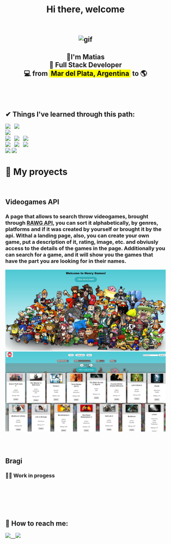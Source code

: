 <h1 align='center'> Hi there, welcome</h1>

&nbsp;&nbsp;

<h2 align="center">
    <img src="https://i.pinimg.com/originals/e4/26/70/e426702edf874b181aced1e2fa5c6cde.gif" alt="gif" />
</h2>

<h2 align="center">
    👋I'm Matias <br/>🚀 Full Stack Developer <br/> 💻 from <mark> &nbsp;Mar del Plata, Argentina&nbsp;</mark> to 🌎
</h2>

&nbsp;&nbsp;

</br>


## ✔ Things I've learned through this path:

<p>
    <code><img width=auto src="https://www.vectorlogo.zone/logos/w3_html5/w3_html5-ar21.svg"></code>&nbsp;&nbsp;
    <code><img width=auto height="50px" src="https://www.vectorlogo.zone/logos/w3_css/w3_css-icon.svg"></code><br />
    <code><img width=auto height="50px" src="https://www.vectorlogo.zone/logos/javascript/javascript-horizontal.svg"></code><br />
    <code><img width=auto src="https://www.vectorlogo.zone/logos/reactjs/reactjs-ar21.svg"></code>&nbsp;&nbsp;
    <code><img width=auto height="45" src="https://cdn.worldvectorlogo.com/logos/redux.svg"></code>&nbsp;&nbsp;
    <code><img width=auto src="https://www.vectorlogo.zone/logos/getbootstrap/getbootstrap-ar21.svg"></code><br/>
    <code><img width=auto src="https://www.vectorlogo.zone/logos/nodejs/nodejs-ar21.svg"></code>&nbsp;&nbsp;
    <code><img  width=auto height="50px" src="https://www.vectorlogo.zone/logos/expressjs/expressjs-ar21.svg"></code>&nbsp;&nbsp;
    <code><img width=auto src="https://www.vectorlogo.zone/logos/git-scm/git-scm-ar21.svg"></code><br />
    <code><img width=auto src="https://www.vectorlogo.zone/logos/postgresql/postgresql-ar21.svg"></code>
    <code><img width=auto src="https://www.vectorlogo.zone/logos/sequelizejs/sequelizejs-ar21.svg"></code><br />
</p>

<h1> 📌 My proyects </h1>

<br/>

<h2>Videogames API</h2>
<h3>
A page that allows to search throw videogames, brought through <a href="https://rawg.io/apidocs">RAWG API</a>, you can sort it alphabetically, by genres, platforms and if it was created by yourself or brought it by the api.
Withal a landing page, also, you can create your own game, put a description of it, rating, image, etc. and obviusly access to the details of the games in the page.
Additionally you can search for a game, and it will show you the games that have the part you are looking for in their names.
</h3>
<p>
    <a><img src="https://github.com/MatiFitti/matifitti/blob/main/images/Landing.jpg"></a>
    <a><img src="https://github.com/MatiFitti/matifitti/blob/main/images/Home.jpg"></a>
</p>

<br/><br/>

<h2>Bragi</h2>

<h3>🔨🔌 Work in progess</h3>

<br/><br/><br/>

<br/>

## 📎 How to reach me:
<span >
<a href="https://www.linkedin.com/in/matías-fittipaldi-69298b168/" ><img width="5%" src="https://www.vectorlogo.zone/logos/linkedin/linkedin-tile.svg"> &nbsp;&nbsp;
<a href="mailto:matifitti@gmail.com" ><img width="5%" src="https://www.vectorlogo.zone/logos/gmail/gmail-tile.svg">
</span>

<!--
**MatiFitti/matifitti** is a ✨ _special_ ✨ repository because its `README.md` (this file) appears on your GitHub profile.

Here are some ideas to get you started:

- 🔭 I’m currently working on ...
- 🌱 I’m currently learning ...
- 👯 I’m looking to collaborate on ...
- 🤔 I’m looking for help with ...
- 💬 Ask me about ...
- 📫 How to reach me: ...
- 😄 Pronouns: ...
- ⚡ Fun fact: ...
-->
